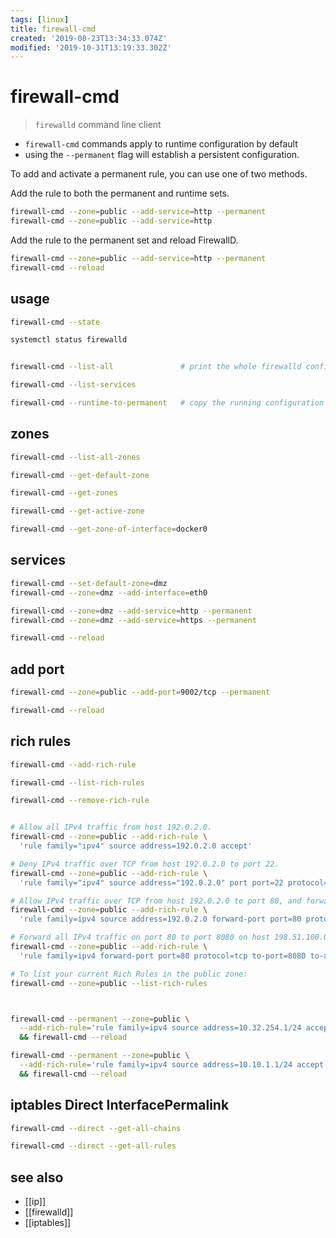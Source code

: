 ```yaml
---
tags: [linux]
title: firewall-cmd
created: '2019-08-23T13:34:33.074Z'
modified: '2019-10-31T13:19:33.302Z'
---
```


# firewall-cmd

> `firewalld` command line client

- `firewall-cmd` commands apply to runtime configuration by default 
- using the `--permanent` flag will establish a persistent configuration.

To add and activate a permanent rule, you can use one of two methods.

Add the rule to both the permanent and runtime sets.
```sh
firewall-cmd --zone=public --add-service=http --permanent
firewall-cmd --zone=public --add-service=http
```

Add the rule to the permanent set and reload FirewallD.
```sh
firewall-cmd --zone=public --add-service=http --permanent
firewall-cmd --reload
```

## usage

```sh
firewall-cmd --state

systemctl status firewalld


firewall-cmd --list-all               # print the whole firewalld configuration

firewall-cmd --list-services

firewall-cmd --runtime-to-permanent   # copy the running configuration to the permanent configuration
```

## zones
```sh
firewall-cmd --list-all-zones

firewall-cmd --get-default-zone

firewall-cmd --get-zones

firewall-cmd --get-active-zone

firewall-cmd --get-zone-of-interface=docker0
```

## services
```sh
firewall-cmd --set-default-zone=dmz
firewall-cmd --zone=dmz --add-interface=eth0

firewall-cmd --zone=dmz --add-service=http --permanent
firewall-cmd --zone=dmz --add-service=https --permanent

firewall-cmd --reload
```

## add port
```sh
firewall-cmd --zone=public --add-port=9002/tcp --permanent

firewall-cmd --reload
```

## rich rules

```sh
firewall-cmd --add-rich-rule

firewall-cmd --list-rich-rules

firewall-cmd --remove-rich-rule


# Allow all IPv4 traffic from host 192.0.2.0.
firewall-cmd --zone=public --add-rich-rule \
  'rule family="ipv4" source address=192.0.2.0 accept'

# Deny IPv4 traffic over TCP from host 192.0.2.0 to port 22.
firewall-cmd --zone=public --add-rich-rule \
  'rule family="ipv4" source address="192.0.2.0" port port=22 protocol=tcp reject'

# Allow IPv4 traffic over TCP from host 192.0.2.0 to port 80, and forward it locally to port 6532.
firewall-cmd --zone=public --add-rich-rule \
  'rule family=ipv4 source address=192.0.2.0 forward-port port=80 protocol=tcp to-port=6532'

# Forward all IPv4 traffic on port 80 to port 8080 on host 198.51.100.0 (masquerade should be active on the zone).
firewall-cmd --zone=public --add-rich-rule \
  'rule family=ipv4 forward-port port=80 protocol=tcp to-port=8080 to-addr=198.51.100.0'

# To list your current Rich Rules in the public zone:
firewall-cmd --zone=public --list-rich-rules



firewall-cmd --permanent --zone=public \
  --add-rich-rule='rule family=ipv4 source address=10.32.254.1/24 accept' \
  && firewall-cmd --reload

firewall-cmd --permanent --zone=public \
  --add-rich-rule='rule family=ipv4 source address=10.10.1.1/24 accept' \
  && firewall-cmd --reload
```

## iptables Direct InterfacePermalink
```sh
firewall-cmd --direct --get-all-chains

firewall-cmd --direct --get-all-rules
```

## see also
 - [[ip]]
 - [[firewalld]]
 - [[iptables]]

